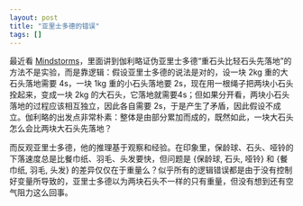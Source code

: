 ```yaml
---
layout: post
title: "亚里士多德的错误"
tags: []
---
```


最近看 [Mindstorms](http://www.amazon.cn/Mindstorms-Children-Computers-And-Powerful-Ideas-Papert-Seymour-A/dp/0465046746/ref=sr_1_5?ie=UTF8&qid=1374075828&sr=8-5&keywords=mindstorms)，里面讲到伽利略证伪亚里士多德“重石头比轻石头先落地”的方法不是实验，而是靠逻辑：假设亚里士多德的说法是对的，设一块 2kg 重的大石头落地需要 4s，一块 1kg 重的小石头落地要 2s，现在用一根绳子把两块小石头拴起来，变成一块 2kg 的大石头，它落地就需要4s；但如果分开看，两块小石头落地的过程应该相互独立，因此各自需要 2s，于是产生了矛盾，因此假设不成立。伽利略的出发点非常朴素：整体是由部分累加而成的，既然如此，一块大石头怎么会比两块大石头先落地？

而反观亚里士多德，他的推理基于观察和经验。在印象里，保龄球、石头、哑铃的下落速度总是比餐巾纸、羽毛、头发要快，但问题是 {保龄球, 石头, 哑铃} 和 {餐巾纸, 羽毛, 头发} 的差异仅仅在于重量么？似乎所有的逻辑错误都是由于没有控制好变量所导致的，亚里士多德以为两块石头不一样的只有重量，但没有想到还有空气阻力这么回事。


